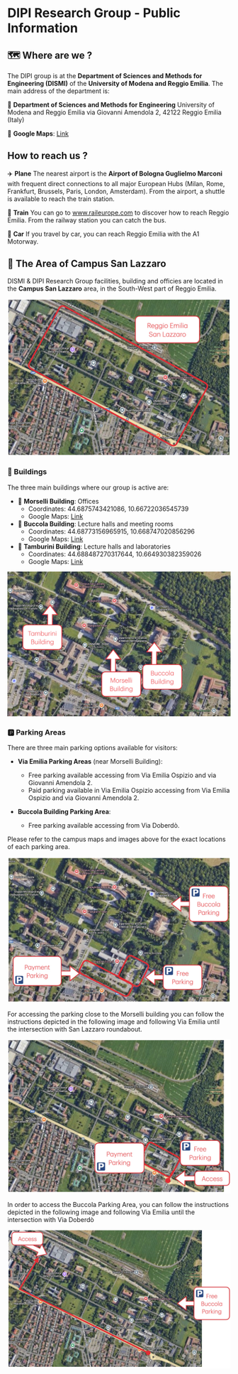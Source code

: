 # DIPI Research Group - Public Information

## 🗺️ Where are we ?

The DIPI group is at the **Department of Sciences and Methods for Engineering (DISMI)** of the **University of Modena and Reggio Emilia**. The main address of the department is:

📍 **Department of Sciences and Methods for Engineering**
University of Modena and Reggio Emilia
via Giovanni Amendola 2,
42122 Reggio Emilia (Italy)

🎯 **Google Maps**: [Link](https://maps.app.goo.gl/tUapSHFCUPhDwwxq9)

## How to reach us ?

✈️ **Plane** The nearest airport is the **Airport of Bologna Guglielmo Marconi** with frequent direct connections to all major European Hubs (Milan, Rome, Frankfurt, Brussels, Paris, London, Amsterdam). From the airport, a shuttle is available to reach the train station.

🚂 **Train** You can go to www.raileurope.com to discover how to reach Reggio Emilia. From the railway station you can catch the bus.

🚗 **Car** If you travel by car, you can reach Reggio Emilia with the A1 Motorway.

## 🏡 The Area of Campus San Lazzaro

DISMI & DIPI Research Group facilities, building and officies are located in the **Campus San Lazzaro** area, in the South-West part of Reggio Emilia. 

![](images/dismi_dipi_find_us_1.jpeg)

### 🏫 Buildings

The three main buildings where our group is active are:

- 📍 **Morselli Building**: Offices
  - Coordinates: 44.6875743421086, 10.66722036545739
  - Google Maps: [Link](https://maps.app.goo.gl/JuER392BpPPFgC2U7)
- 📍 **Buccola Building**: Lecture halls and meeting rooms
  - Coordinates: 44.68773156965915, 10.668747020856296
  - Google Maps: [Link](https://maps.app.goo.gl/qczm4jtuzMR3dZu29)
- 📍 **Tamburini Building**: Lecture halls and laboratories
  - Coordinates: 44.688487270317644, 10.664930382359026
  - Google Maps: [Link](https://maps.app.goo.gl/oqCqDxAipEzzRGRN7)

![](images/dismi_dipi_find_us_2.jpeg)

### 🅿️ Parking Areas

There are three main parking options available for visitors:

- **Via Emilia Parking Areas** (near Morselli Building):
    - Free parking available accessing from Via Emilia Ospizio and via Giovanni Amendola 2.
    - Paid parking available in Via Emilia Ospizio accessing from Via Emilia Ospizio and via Giovanni Amendola 2.

- **Buccola Building Parking Area**:
    - Free parking available accessing from Via Doberdò.

Please refer to the campus maps and images above for the exact locations of each parking area.

![](images/dismi_dipi_find_us_3.jpeg)

For accessing the parking close to the Morselli building you can follow the instructions depicted in the following image and following Via Emilia until the intersection with San Lazzaro roundabout.

![](images/dismi_dipi_find_us_5.jpeg)

In order to access the Buccola Parking Area, you can follow the instructions depicted in the following image and following Via Emilia until the intersection with Via Doberdò

![](images/dismi_dipi_find_us_4.jpeg)
